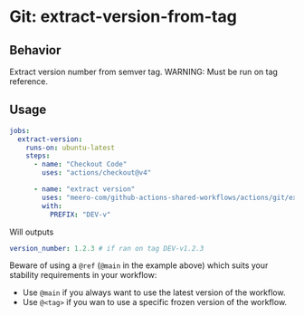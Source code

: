 # Git: extract-version-from-tag

## Behavior

Extract version number from semver tag. 
WARNING: Must be run on tag reference.

## Usage

```yaml
jobs:
  extract-version:
    runs-on: ubuntu-latest
    steps:
      - name: "Checkout Code"
        uses: "actions/checkout@v4"

      - name: "extract version"
        uses: "meero-com/github-actions-shared-workflows/actions/git/extract-version-from-tag@main"
        with:
          PREFIX: "DEV-v"
```

Will outputs

```yaml
version_number: 1.2.3 # if ran on tag DEV-v1.2.3
```

Beware of using a `@ref` (`@main` in the example above) which suits your stability requirements in your workflow:

* Use `@main` if you always want to use the latest version of the workflow.
* Use `@<tag>` if you wan to use a specific frozen version of the workflow.
